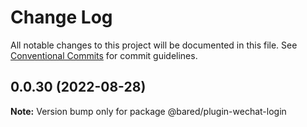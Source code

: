 # Change Log

All notable changes to this project will be documented in this file.
See [Conventional Commits](https://conventionalcommits.org) for commit guidelines.

## 0.0.30 (2022-08-28)

**Note:** Version bump only for package @bared/plugin-wechat-login
